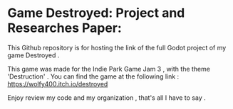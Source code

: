 # Game Destroyed: Project and Researches Paper:
This Github repository is for hosting the link of the full Godot project of my game Destroyed .

This game was made for the Indie Park Game Jam 3 , with the theme 'Destruction' . You can find the game at the following link : https://wolfy400.itch.io/destroyed

Enjoy review my code and my organization , that's all I have to say .
